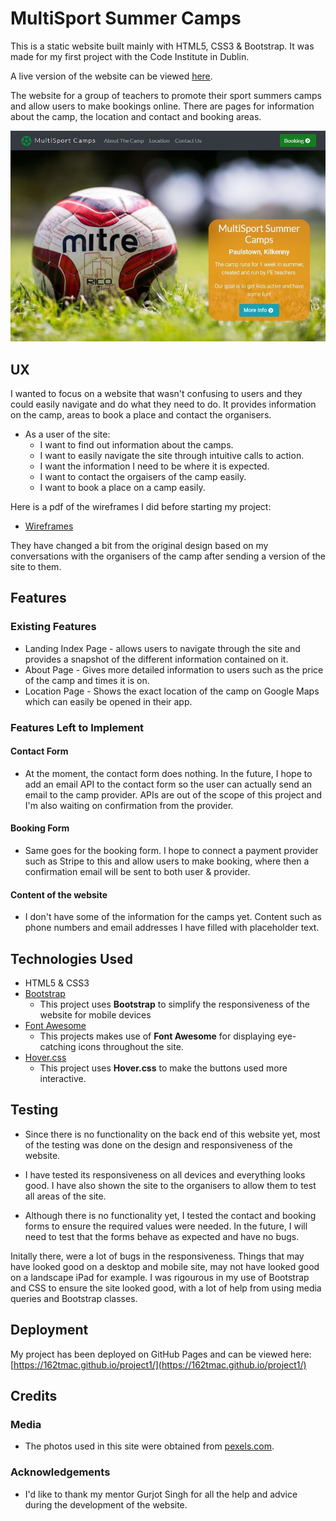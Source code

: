 # MultiSport Summer Camps

This is a static website built mainly with HTML5, CSS3 & Bootstrap. It was made for my first project with the Code Institute in Dublin.

A live version of the website can be viewed [here](https://162tmac.github.io/project1/).

The website for a group of teachers to promote their sport summers camps and allow users to make bookings online.
There are pages for information about the camp, the location and contact and booking areas.

![Landing Page ScreenShot](./assets/images/README-images/landing-screenshot.JPG)
 
## UX
 
I wanted to focus on a website that wasn't confusing to users and they could easily navigate and do what they need to do.
It provides information on the camp, areas to book a place and contact the organisers.

- As a user of the site:
    * I want to find out information about the camps.
    * I want to easily navigate the site through intuitive calls to action.
    * I want the information I need to be where it is expected.
    * I want to contact the orgaisers of the camp easily. 
    * I want to book a place on a camp easily.


Here is a pdf of the wireframes I did before starting my project:
 
 * [Wireframes](wireframes/project-1-wireframe.pdf)

They have changed a bit from the original design based on my conversations with the organisers of the camp after sending a version of the site to them.

## Features


### Existing Features
- Landing Index Page - allows users to navigate through the site and provides a snapshot of the different information contained on it.
- About Page - Gives more detailed information to users such as the price of the camp and times it is on.
- Location Page - Shows the exact location of the camp on Google Maps which can easily be opened in their app.


### Features Left to Implement
#### Contact Form
* At the moment, the contact form does nothing.
In the future, I hope to add an email API to the contact form so the user can actually send an email to the camp provider.
APIs are out of the scope of this project and I'm also waiting on confirmation from the provider.

#### Booking Form
* Same goes for the booking form.
I hope to connect a payment provider such as Stripe to this and allow users to make booking, where then a confirmation email will be sent to both user & provider.

#### Content of the website
* I don't have some of the information for the camps yet.
Content such as phone numbers and email addresses I have filled with placeholder text.

## Technologies Used

* HTML5 & CSS3
* [Bootstrap](https://getbootstrap.com/)
    * This project uses **Bootstrap** to simplify the responsiveness of the website for mobile devices
* [Font Awesome](https://fontawesome.com/)
    * This projects makes use of **Font Awesome** for displaying eye-catching icons throughout the site.
* [Hover.css](https://ianlunn.github.io/Hover/)
    * This project uses **Hover.css** to make the buttons used more interactive.


## Testing

- Since there is no functionality on the back end of this website yet, most of the testing was done on the design and responsiveness of the website.

- I have tested its responsiveness on all devices and everything looks good. I have also shown the site to the organisers to allow them to test all areas of the site.

- Although there is no functionality yet, I tested the contact and booking forms to ensure the required values were needed. In the future, I will need to test that the forms behave as expected and have no bugs.

Initally there, were a lot of bugs in the responsiveness. 
Things that may have looked good on a desktop and mobile
site, may not have looked good on a landscape iPad for 
example. I was rigourous in my use of Bootstrap and CSS 
to ensure the site looked good, with a lot of help from
using media queries and Bootstrap classes.

## Deployment

My project has been deployed on GitHub Pages and can be viewed here:
[https://162tmac.github.io/project1/](https://162tmac.github.io/project1/)

## Credits

### Media
- The photos used in this site were obtained from [pexels.com](https://www.pexels.com/).

### Acknowledgements

- I'd like to thank my mentor Gurjot Singh for all the help and advice during the development of the website.

